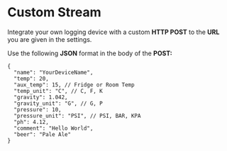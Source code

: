 # Custom Stream

Integrate your own logging device with a custom **HTTP POST** to the **URL** you are given in the settings.

Use the following **JSON** format in the body of the **POST:**

```text
{
  "name": "YourDeviceName",
  "temp": 20,
  "aux_temp": 15, // Fridge or Room Temp
  "temp_unit": "C", // C, F, K
  "gravity": 1.042,
  "gravity_unit": "G", // G, P
  "pressure": 10,
  "pressure_unit": "PSI", // PSI, BAR, KPA
  "ph": 4.12,
  "comment": "Hello World",
  "beer": "Pale Ale"
}
```

